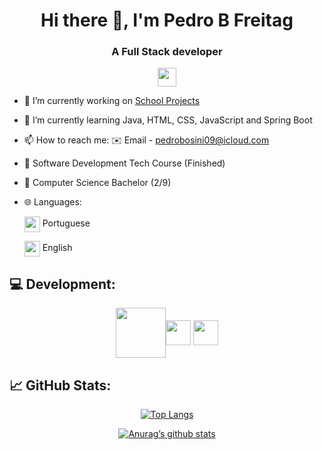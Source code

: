 <h1 align = "center"> Hi there 👋, I'm Pedro B Freitag </h1>
<h3 align = "center"> A Full Stack developer </h3>

<div align = "center" margin-top="30"><a href="https://www.linkedin.com/in/pedro-bosini-14a235177/"> <img align="center" src="https://github.com/user-attachments/assets/ab89eaf8-9e77-470d-b2bf-55b46855a3f9" height = '30'> </a></div>



- 🔭 I’m currently working on <a href="https://github.com/stars/Pedro-B-Freitag/lists/school-projects">School Projects</a> 
- 🌱 I’m currently learning Java, HTML, CSS, JavaScript and Spring Boot
-  📫 How to reach me: ✉️ Email - pedrobosini09@icloud.com

  
-  📖 Software Development Tech Course (Finished)
-  📖 Computer Science Bachelor (2/9)
-  🌐 Languages:
   
     <img align="center" src= "https://github.com/Pedro-B-Freitag/Pedro-B-Freitag/assets/127051349/142066c5-93da-4047-b4aa-8f3cc0c7dc0a" height='25' > Portuguese
     
      <img align="center" src= "https://github.com/Pedro-B-Freitag/Pedro-B-Freitag/assets/127051349/7df1a438-567b-4149-9833-00c88e0a0cb8" height='25' > English




## 💻 Development:
<div align = "center">
  <img align="center" src= "https://github.com/Pedro-B-Freitag/Pedro-B-Freitag/assets/127051349/1556e9f0-5699-4e5b-9da8-57eb9ccf306c" height='80' ><img align="center" src= "https://github.com/Pedro-B-Freitag/Pedro-B-Freitag/assets/127051349/38575df0-ea3e-40d2-be53-4999d6a7afd4" height='40' > <img align="center" src= "https://github.com/Pedro-B-Freitag/Pedro-B-Freitag/assets/127051349/4f1cb6e1-440a-4807-94b0-47ffe73c81dd" height='40' >
</div>

## 📈 GitHub Stats:
<div align = "center">

[![Top Langs](https://github-readme-stats.vercel.app/api/top-langs/?username=Pedro-B-Freitag&layout=compact)](https://github.com/Pedro-B-Freitag)
  
[![Anurag’s github stats](https://github-readme-stats.vercel.app/api?username=Pedro-B-Freitag)](https://github.com/deepajarout)

</div>

